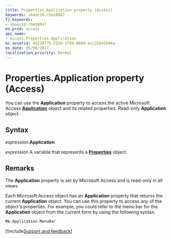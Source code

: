 ```yaml
---
title: Properties.Application property (Access)
keywords: vbaac10.chm10047
f1_keywords:
- vbaac10.chm10047
ms.prod: access
api_name:
- Access.Properties.Application
ms.assetid: 4522077b-225d-1f89-6689-acc32b43b94a
ms.date: 06/08/2017
localization_priority: Normal
---
```



# Properties.Application property (Access)

You can use the **Application** property to access the active Microsoft Access **[Application](Access.Application.md)** object and its related properties. Read-only **Application** object.


## Syntax

_expression_.**Application**

_expression_ A variable that represents a **[Properties](Access.Properties.md)** object.


## Remarks

The **Application** property is set by Microsoft Access and is read-only in all views.

Each Microsoft Access object has an **Application** property that returns the current **Application** object. You can use this property to access any of the object's properties. For example, you could refer to the menu bar for the **Application** object from the current form by using the following syntax.

```vb
Me.Application.MenuBar 

```



[!include[Support and feedback](~/includes/feedback-boilerplate.md)]